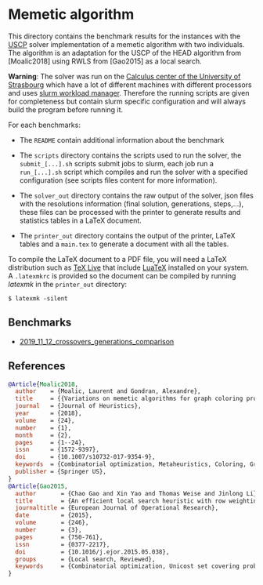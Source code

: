 # Memetic algorithm

This directory contains the benchmark results for the instances with the [USCP](https://github.com/pinam45/USCP) solver implementation of a memetic algorithm with two individuals. The algorithm is an adaptation for the USCP of the HEAD algorithm from [Moalic2018] using RWLS from [Gao2015] as a local search.

**Warning**: The solver was run on the [Calculus center of the University of Strasbourg](https://services-numeriques.unistra.fr/les-services-aux-usagers/hpc.html) which have a lot of different machines with different processors and uses [slurm workload manager](https://slurm.schedmd.com/). Therefore the running scripts are given for completeness but contain slurm specific configuration and will always build the program before running it.

For each benchmarks:

 - The ``README`` contain additional information about the benchmark

 - The ``scripts`` directory contains the scripts used to run the solver, the ``submit_[...].sh`` scripts submit jobs to slurm, each job run a ``run_[...].sh`` script which compiles and run the solver with a specified configuration (see scripts files content for more information).

 - The ``solver_out`` directory contains the raw output of the solver, json files with the resolutions information (final solution, generations, steps,...), these files can be processed with the printer to generate results and statistics tables in a LaTeX document.

 - The ``printer_out`` directory contains the output of the printer, LaTeX tables and a ``main.tex`` to generate a document with all the tables.

To compile the LaTeX document to a PDF file, you will need a LaTeX distribution such as [TeX Live](http://tug.org/texlive) that include [LuaTeX](http://www.luatex.org/) installed on your system. A ``.latexmkrc`` is provided so the document can be compiled by running *latexmk* in the ``printer_out`` directory:
```
$ latexmk -silent
```

## Benchmarks

 - [2019_11_12_crossovers_generations_comparison](./2019_11_12_crossovers_generations_comparison)

## References

```BibTeX
@Article{Moalic2018,
  author    = {Moalic, Laurent and Gondran, Alexandre},
  title     = {{Variations on memetic algorithms for graph coloring problems}},
  journal   = {Journal of Heuristics},
  year      = {2018},
  volume    = {24},
  number    = {1},
  month     = {2},
  pages     = {1--24},
  issn      = {1572-9397},
  doi       = {10.1007/s10732-017-9354-9},
  keywords  = {Combinatorial optimization, Metaheuristics, Coloring, Graph, Evolutionary},
  publisher = {Springer US},
}
@Article{Gao2015,
  author       = {Chao Gao and Xin Yao and Thomas Weise and Jinlong Li},
  title        = {An efficient local search heuristic with row weighting for the unicost set covering problem},
  journaltitle = {European Journal of Operational Research},
  date         = {2015},
  volume       = {246},
  number       = {3},
  pages        = {750-761},
  issn         = {0377-2217},
  doi          = {10.1016/j.ejor.2015.05.038},
  groups       = {Local search, Reviewed},
  keywords     = {Combinatorial optimization, Unicost set covering problem, Row weighting local search},
}
```
